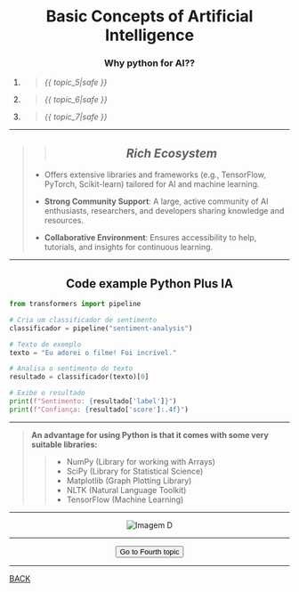 # <center>Basic Concepts of Artificial Intelligence

### <center>Why python for AI??

1. 
    >*{{ topic_5|safe }}*

2. 
    >*{{ topic_6|safe }}*
   

3.
    >*{{ topic_7|safe }}*
    

---
>> ## <center> *Rich Ecosystem* </center>
>
> + Offers extensive libraries and frameworks (e.g., TensorFlow, PyTorch, Scikit-learn) tailored for AI and machine learning.
>
> + **Strong Community Support**: A large, active community of AI enthusiasts, researchers, and developers sharing knowledge and resources. 
>
> + **Collaborative Environment**: Ensures accessibility to help, tutorials, and insights for continuous learning.

---
## <center> Code example Python Plus IA </center>
```python
from transformers import pipeline

# Cria um classificador de sentimento
classificador = pipeline("sentiment-analysis")

# Texto de exemplo
texto = "Eu adorei o filme! Foi incrível."

# Analisa o sentimento do texto
resultado = classificador(texto)[0]

# Exibe o resultado
print(f"Sentimento: {resultado['label']}")
print(f"Confiança: {resultado['score']:.4f}")
```

---

>**An advantage for using Python is that it comes with some very suitable libraries:**
>> + NumPy (Library for working with Arrays)
>> + SciPy (Library for Statistical Science)
>> + Matplotlib (Graph Plotting Library)
>> + NLTK (Natural Language Toolkit)
>> + TensorFlow (Machine Learning)


---

<center> <img class="fade-in" src="{{ url_for('static', filename='images/D.png') }}" alt="Imagem D"> </center>

---


 <div>
     <center><form action="{{ url_for('page_3_4') }}" method="get">
         <button type="submit">Go to Fourth topic</button>
     </form>
 </div>


---
<div>
   <a href="/page_3_1">BACK</a>
</div>